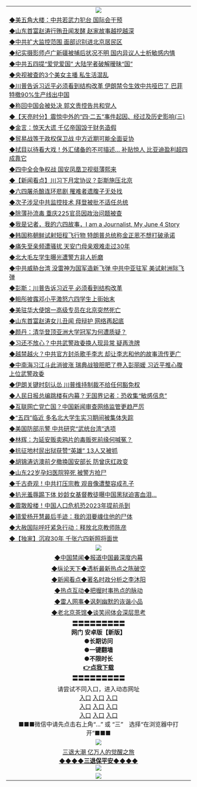 <table>
  <tr>
    <td align=center><img src="https://github.com/gyhhx/image-upload/blob/master/3.jpg" /></td>
  </tr>
  <tr>
<td align=left>
<a href="https://ctbtfdoocixoa.global.ssl.fastly.net/oo.aspx?name=c1033954&key=ofejcfaxcltk&from=gy">◆美五角大楼：中共若武力犯台 国际会干预</a><br/></td>
  </tr>
  <tr>
<td align=left>
<a href="https://ctbtfdoocixoa.global.ssl.fastly.net/oo.aspx?name=c1034095&key=ofejcfaxcltk&from=gy">◆山东首富赵涛行贿丑闻发酵 赵家故事越挖越深</a><br/></td>
 </tr>
  <tr>
<td align=left>
<a href="http://ctbtfdoocixoa.global.ssl.fastly.net/oo.aspx?name=c1034150&key=ofejcfaxcltk&from=gy">◆中共扩大监控范围 面部识别进北京居民区</a><br/></td>
 </tr>
   <tr>
<td align=left>
<a href="http://ctbtfdoocixoa.global.ssl.fastly.net/oo.aspx?name=c1034119&key=ofejcfaxcltk&from=gy">◆纪实摄影师卢广新疆被捕后状况不明 国内异议人士析敏感内情</a><br/></td>
   </tr> 
  <tr>
<td align=left>
<a href="http://ctbtfdoocixoa.global.ssl.fastly.net/oo.aspx?name=c1034103&key=ofejcfaxcltk&from=gy">◆中共五四提“爱党爱国” 大陆学者破解暧昧“国”</a><br/></td>
  </tr> 
 <tr>
<td align=left>
<a href="http://ctbtfdoocixoa.global.ssl.fastly.net/oo.aspx?name=c1034108&key=ofejcfaxcltk&from=gy">◆央视被查的3个美女主播 私生活混乱</a><br/>
</td>
   </tr>
 <tr>
<td align=left>
<a href="http://ctbtfdoocixoa.global.ssl.fastly.net/oo.aspx?name=c1034111&key=ofejcfaxcltk&from=gy">◆川普告诉习近平必须看到结构改革 伊朗禁令生效中共哑巴了 巴菲特撤90%生产线出中国</a><br/>
</td>
   </tr>
 <tr>
<td align=left>
<a href="http://ctbtfdoocixoa.global.ssl.fastly.net/oo.aspx?name=c1034039&key=ofejcfaxcltk&from=gy">◆称回中国会被处决 郭文贵控告共和党人</a><br/></td>
  </tr>
  <tr>
<td align=left>
<a href="http://ctbtfdoocixoa.global.ssl.fastly.net/oo.aspx?name=c1034065&key=ofejcfaxcltk&from=gy">◆【天亮时分】震惊中外的“四·二五”事件起因、经过及历史影响(三)</a><br/></td>
 </tr>
   <tr>
<td align=left>
<a href="http://ctbtfdoocixoa.global.ssl.fastly.net/oo.aspx?name=c1034142&key=ofejcfaxcltk&from=gy">◆金言：惊天大谎 千亿帝国毁于财务造假</a><br/>
</td>
   </tr>
 <tr>
<td align=left>
<a href="http://ctbtfdoocixoa.global.ssl.fastly.net/oo.aspx?name=c1034127&key=ofejcfaxcltk&from=gy">◆贸易战等于政权保卫战 中方近期可能全面妥协</a><br/></td>
  </tr>
  <tr>
<td align=left>
<a href="http://ctbtfdoocixoa.global.ssl.fastly.net/oo.aspx?name=c1034113&key=ofejcfaxcltk&from=gy">◆拭目以待看大戏！外汇储备的不可描述… 补贴惊人 比亚迪盈利超四成靠它</a><br/></td>
 </tr>
  <tr>
<td align=left>
<a href="http://ctbtfdoocixoa.global.ssl.fastly.net/oo.aspx?name=c1034086&key=ofejcfaxcltk&from=gy">◆四中全会争权战 国安凤凰卫视挺薄熙来</a><br/></td>
 </tr>
   <tr>
<td align=left>
<a href="http://ctbtfdoocixoa.global.ssl.fastly.net/oo.aspx?name=c1034145&key=ofejcfaxcltk&from=gy">◆【新闻看点】川习下月定协议？彭斯施压北京</a><br/></td>
   </tr> 
  <tr>
<td align=left>
<a href="http://ctbtfdoocixoa.global.ssl.fastly.net/oo.aspx?name=c1034117&key=ofejcfaxcltk&from=gy">◆六四屠杀酿连环悲剧 罹难者遗腹子无处找</a><br/></td>
  </tr> 
 <tr>
<td align=left>
<a href="http://ctbtfdoocixoa.global.ssl.fastly.net/oo.aspx?name=c1034122&key=ofejcfaxcltk&from=gy">◆次子涉足中共监控技术 拜登被批不适任总统</a><br/>
</td>
   </tr>
 <tr>
<td align=left>
<a href="http://ctbtfdoocixoa.global.ssl.fastly.net/oo.aspx?name=c1034138&key=ofejcfaxcltk&from=gy">◆除薄孙流毒 重庆225官员因政治问题被查</a><br/>
</td>
   </tr>
 <tr>
<td align=left>
<a href="http://ctbtfdoocixoa.global.ssl.fastly.net/oo.aspx?name=c1034124&key=ofejcfaxcltk&from=gy">◆我是记者，我的六四故事，I am a Journalist, My June 4 Story</a><br/></td>
  </tr>
  <tr>
<td align=left>
<a href="http://ctbtfdoocixoa.global.ssl.fastly.net/oo.aspx?name=c1034131&key=ofejcfaxcltk&from=gy">◆韩国称朝鲜试射短程飞行物 特朗普总统称金正恩不想打破承诺</a><br/></td>
 </tr>
   <tr>
<td align=left>
<a href="http://ctbtfdoocixoa.global.ssl.fastly.net/oo.aspx?name=c1034156&key=ofejcfaxcltk&from=gy">◆痛失至亲频遭骚扰 天安门母亲艰难走过30年</a><br/>
</td>
   </tr>
 <tr>
<td align=left>
<a href="http://ctbtfdoocixoa.global.ssl.fastly.net/oo.aspx?name=c1034159&key=ofejcfaxcltk&from=gy">◆北大毛左学生曝光遭警方非人折磨</a><br/>
</td>
   </tr>
<tr>
<td align=left>
<a href="https://ctbtfdoocixoa.global.ssl.fastly.net/oo.aspx?name=c1034114&key=ofejcfaxcltk&from=gy">◆中共威胁台湾 没雷神为国军造新飞弹 中共中亚驻军 美试射洲际飞弹</a><br/>
</td>       
  <tr>
<td align=left>
<a href="https://ctbtfdoocixoa.global.ssl.fastly.net/oo.aspx?name=c1033885&key=ofejcfaxcltk&from=gy">◆彭斯：川普告诉习近平 必须看到结构改革</a><br/></td>
  </tr>
  <tr>
<td align=left>
<a href="https://ctbtfdoocixoa.global.ssl.fastly.net/oo.aspx?name=c1033937&key=ofejcfaxcltk&from=gy">◆鲍彤披露邓小平激怒六四学生上街始末</a><br/></td>
 </tr>
  <tr>
<td align=left>
<a href="http://ctbtfdoocixoa.global.ssl.fastly.net/oo.aspx?name=c1033855&key=ofejcfaxcltk&from=gy">◆美驻华大使馆一高级专员在北京突然死亡</a><br/></td>
 </tr>
   <tr>
<td align=left>
<a href="http://ctbtfdoocixoa.global.ssl.fastly.net/oo.aspx?name=c1033917&key=ofejcfaxcltk&from=gy">◆山东首富赵涛女儿丑闻 母辩护 网络再起底</a><br/></td>
   </tr> 
  <tr>
<td align=left>
<a href="http://ctbtfdoocixoa.global.ssl.fastly.net/oo.aspx?name=c1033900&key=ofejcfaxcltk&from=gy">◆颜丹：清华登顶亚洲大学冠军为何遭质疑？</a><br/></td>
  </tr> 
 <tr>
<td align=left>
<a href="http://ctbtfdoocixoa.global.ssl.fastly.net/oo.aspx?name=c1033955&key=ofejcfaxcltk&from=gy">◆习还不放心？中共武警政委换人现异常 疑再洗牌</a><br/>
</td>
   </tr>
 <tr>
<td align=left>
<a href="http://ctbtfdoocixoa.global.ssl.fastly.net/oo.aspx?name=c1033804&key=ofejcfaxcltk&from=gy">◆越禁越火？中共官方封杀歌手李志 却让李志和他的故事流传更广</a><br/>
</td>
   </tr>
 <tr>
<td align=left>
<a href="http://ctbtfdoocixoa.global.ssl.fastly.net/oo.aspx?name=c1033854&key=ofejcfaxcltk&from=gy">◆中南海习江斗此消彼涨 瑞典战狼胆肥了卷入彭丽媛 习近平推心腹上位武警政委</a><br/></td>
  </tr>
  <tr>
<td align=left>
<a href="http://ctbtfdoocixoa.global.ssl.fastly.net/oo.aspx?name=c1033928&key=ofejcfaxcltk&from=gy">◆伊朗关键时刻认怂 川普维持制裁不给任何豁免权</a><br/></td>
 </tr>
   <tr>
<td align=left>
<a href="http://ctbtfdoocixoa.global.ssl.fastly.net/oo.aspx?name=c1033807&key=ofejcfaxcltk&from=gy">◆人民日报总编跳楼有内幕？无国界记者：恐收集“敏感信息”</a><br/>
</td>
   </tr>
 <tr>
<td align=left>
<a href="http://ctbtfdoocixoa.global.ssl.fastly.net/oo.aspx?name=c1033943&key=ofejcfaxcltk&from=gy">◆互联网亡党亡国？中国新闻审查网络监管更趋严厉</a><br/></td>
  </tr>
  <tr>
<td align=left>
<a href="http://ctbtfdoocixoa.global.ssl.fastly.net/oo.aspx?name=c1033792&key=ofejcfaxcltk&from=gy">◆“五四”临近 多名北大学生实习期间被集体失踪</a><br/></td>
 </tr>
  <tr>
<td align=left>
<a href="http://ctbtfdoocixoa.global.ssl.fastly.net/oo.aspx?name=c1033866&key=ofejcfaxcltk&from=gy">◆美国防部示警 中共研究“武统台湾”选项</a><br/></td>
 </tr>
   <tr>
<td align=left>
<a href="http://ctbtfdoocixoa.global.ssl.fastly.net/oo.aspx?name=c1033918&key=ofejcfaxcltk&from=gy">◆林辉：为延安贩卖鸦片的毒贩死前缘何喊冤？</a><br/></td>
   </tr> 
  <tr>
<td align=left>
<a href="http://ctbtfdoocixoa.global.ssl.fastly.net/oo.aspx?name=c1033899&key=ofejcfaxcltk&from=gy">◆抗征地村民出狱获赞“英雄” 13人又被抓</a><br/></td>
  </tr> 
 <tr>
<td align=left>
<a href="http://ctbtfdoocixoa.global.ssl.fastly.net/oo.aspx?name=c1033823&key=ofejcfaxcltk&from=gy">◆胡锦涛访澳前夕撤换国安部长 防曾庆红政变</a><br/>
</td>
   </tr>
 <tr>
<td align=left>
<a href="http://ctbtfdoocixoa.global.ssl.fastly.net/oo.aspx?name=c1033731&key=ofejcfaxcltk&from=gy">◆山东22岁孕妇医院猝死 被警方抢尸</a><br/>
</td>
   </tr>
 <tr>
<td align=left>
<a href="http://ctbtfdoocixoa.global.ssl.fastly.net/oo.aspx?name=c1033842&key=ofejcfaxcltk&from=gy">◆千古奇观！中共打压宗教 观音像遭整容成孔子</a><br/></td>
  </tr>
  <tr>
<td align=left>
<a href="http://ctbtfdoocixoa.global.ssl.fastly.net/oo.aspx?name=c1033891&key=ofejcfaxcltk&from=gy">◆扒光羞辱踢下体 妙龄女基督教徒曝中国黑狱迫害血泪…</a><br/></td>
 </tr>
   <tr>
<td align=left>
<a href="http://ctbtfdoocixoa.global.ssl.fastly.net/oo.aspx?name=c1033881&key=ofejcfaxcltk&from=gy">◆震散股楼！中国人口危机恐2023年提前杀到</a><br/>
</td>
   </tr>
 <tr>
<td align=left>
<a href="http://ctbtfdoocixoa.global.ssl.fastly.net/oo.aspx?name=c1033959&key=ofejcfaxcltk&from=gy">◆错爱杨开慧最后手迹：我的泪要缠住他的尸体</a><br/>
</td>
   </tr>
<tr>
<td align=left>
<a href="https://ctbtfdoocixoa.global.ssl.fastly.net/oo.aspx?name=c1033912&key=ofejcfaxcltk&from=gy">◆大赦国际呼吁紧急行动：释放北京教师陈彦</a><br/>
</td>       
  <tr>
<td align=left>
<a href="https://ctbtfdoocixoa.global.ssl.fastly.net/oo.aspx?name=c1033645&key=ofejcfaxcltk&from=gy">◆【独家】沉寂30年 千张六四新照将面世</a><br/></td>
  </tr>
  <tr>
    <td align=center><img src="https://github.com/gyhhx/image-upload/blob/master/2.jpg" /></td>
  </tr>
  <tr>
  <td align=center>
<a href="http://ctbtfdoocixoa.global.ssl.fastly.net/oo.aspx?name=c816860&key=ofejcfaxcltk&from=gy&tag=99733110">◆中国禁闻◆报道中国最深度内幕</a><br/>
   </tr>
  <tr>
     <td align=center>
<a href="http://ctbtfdoocixoa.global.ssl.fastly.net/oo.aspx?name=c816855&key=ofejcfaxcltk&from=gy&tag=997110">◆纵论天下◆透析最新热点之陈破空</a><br/>
   </tr>
   <tr>
      <td align=center>
<a href="http://ctbtfdoocixoa.global.ssl.fastly.net/oo.aspx?name=c838308&key=ofejcfaxcltk&from=gy&tag=9973110">◆新闻看点◆著名时政分析之李沐阳</a><br/>
   </tr>
   <tr>
     <td align=center>
<a href="http://ctbtfdoocixoa.global.ssl.fastly.net/oo.aspx?name=c816852&key=ofejcfaxcltk&from=gy&tag=9733110">◆热点互动◆把握时事热点的脉动</a><br/>
   </tr>
   <tr>
      <td align=center>
<a href="http://ctbtfdoocixoa.global.ssl.fastly.net/oo.aspx?name=c816694&key=ofejcfaxcltk&from=gy&tag=93310">◆雷人网事◆讽刺幽默的诙谐小品</a><br/>
   </tr>
   <tr>
    <td align=center>
<a href="http://ctbtfdoocixoa.global.ssl.fastly.net/oo.aspx?name=c816650&key=ofejcfaxcltk&from=gy&tag=9973110">◆老北京茶馆◆谈笑间体会深层思考</a><br/>
   </tr>
   <tr>
    <td align=center>
 <b>〓〓〓〓〓〓〓〓〓<br/>网门 安卓版【新版】<br/> ●长期访问<br/> ●一键翻墙<br/>  ●不限时长<br/> 
 <a href="https://share.weiyun.com/5t5Ch7c">👉<b>点我下载</a><br/>〓〓〓〓〓〓〓〓〓<br/>
    </td>
    </tr>
   <tr>
    <td align=center>请尝试不同入口，进入动态网址<br/>
      <a href="https://s3.us-east-2.amazonaws.com/ogateo/show.htm">入口</a>
      <a href="https://s3.ca-central-1.amazonaws.com/ogatec/show.htm">入口</a>
      <a href="https://s3.ap-southeast-2.amazonaws.com/ogatey/show.htm">入口</a><br/>
      <a href="https://s3.ap-northeast-2.amazonaws.com/ogates/show.htm">入口</a>
      <a href="https://s3.eu-central-1.amazonaws.com/ogatef/show.htm">入口</a>
      <a href="https://s3.ap-south-1.amazonaws.com/ogatem/show.htm">入口</a><br/>
      <a href="https://s3-us-west-1.amazonaws.com/ogaten/show.htm">入口</a>
      <a href="https://s3.eu-west-2.amazonaws.com/ogatel/show.htm">入口</a>
      <a href="https://s3.ap-northeast-1.amazonaws.com/ogatet/show.htm">入口</a><br/>
      ■■■微信中请先点击右上角“...” 或 “三”　选择“在浏览器中打开”■■■<b><br/>
    </td>
  </tr>
  <tr>
    <td align=center><img src="https://github.com/gyhhx/image-upload/blob/master/3.jpg" /> </td>
</tr>
  <tr>  
  <td align=center>
  <a href="http://ctbtfdoocixoa.global.ssl.fastly.net/oo.aspx?name=c894205&key=ofejcfaxcltk&from=gy&tag=9973110">三退大潮 亿万人的觉醒之旅</a><br/>
      <a href="http://ctbtfdoocixoa.global.ssl.fastly.net/oo.aspx?name=ogQuit.aspx&key=ofejcfaxcltk&from=gy"><b>◆◆◆◆三退保平安◆◆◆◆<br/></a>
      <img src="https://github.com/gyhhx/image-upload/blob/master/3t.jpg" /><br/>
      </td>
  </tr>
   <tr>
    <td align=center><img src="https://raw.githubusercontent.com/oGate2/Up/master/oGate_640.jpg"/></td>
  </tr>
</table>



